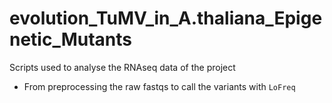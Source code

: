 # evolution_TuMV_in_A.thaliana_Epigenetic_Mutants

Scripts used to analyse the RNAseq data of the project

- From preprocessing the raw fastqs to call the variants with `LoFreq`
